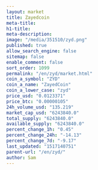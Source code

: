 ```yaml
---
layout: market
title: Zayedcoin
meta-title: 
h1-title: 
meta-description: 
image: "/media/351510/zyd.png"
published: true
allow_search_engine: false
sitemap: false
enable_comment: false
sort_order: 1099
permalink: "/en/zyd/market.html"
coin_a_symbol: "ZYD"
coin_a_name: "ZayedCoin"
coin_a_lower_case: "zyd"
price_usd: "0.0123371"
price_btc: "0.00000105"
24h_volume_usd: "135.219"
market_cap_usd: "6243840.0"
total_supply: "6243840.0"
available_supply: "6243840.0"
percent_change_1h: "0.45"
percent_change_24h: "-14.13"
percent_change_7d: "-9.17"
last_updated: "1517140751"
parent-url: "/en/zyd/"
author: Sam
---
```


